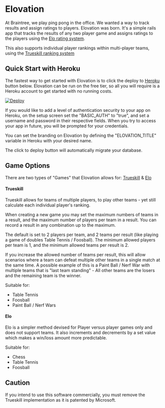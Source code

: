 Elovation
===========================

At Braintree, we play ping pong in the office. We wanted a way to track results and assign ratings to players. Elovation was born. It's a simple rails app that tracks the results of any two player game and assigns ratings to the players using the [Elo rating system](http://en.wikipedia.org/wiki/Elo_rating_system).

This also supports individual player rankings within multi-player teams, using the [Trueskill ranking system](http://research.microsoft.com/en-us/projects/trueskill/)


Quick Start with Heroku
---------------------------

The fastest way to get started with Elovation is to click the deploy to [Heroku](http://www.heroku.com) button below. Elovation can be run on the free tier, so all you will require is a Heroku account to get started with no running costs.

[![Deploy](https://www.herokucdn.com/deploy/button.png)](https://heroku.com/deploy?template=https://github.com/stenrooo/elovation)

If you would like to add a level of authentication security to your app on Heroku, on the setup screen set the "BASIC_AUTH" to "true", and set a username and password in their respective fields. When you try to access your app in future, you will be prompted for your credentials.

You can set the branding on Elovation by defining the "ELOVATION_TITLE" variable in Heroku with your desired name.

The click to deploy button will automatically migrate your database.

Game Options
------------
There are two types of "Games" that Elovation allows for: [Trueskill](https://en.wikipedia.org/wiki/TrueSkill) & [Elo](https://en.wikipedia.org/wiki/Elo_rating_system)

#### Trueskill
Trueskill allows for teams of multiple players, to play other teams - yet still calculate each individual player's ranking.

When creating a new game you may set the maximum numbers of teams in a result, and the maximum number of players per team in a result. You can record a result in any combination up to the maximum.  

The default is set to 2 players per team, and 2 teams per result (like playing a game of doubles Table Tennis / Foosball). The minimum allowed players per team is 1, and the minimum allowed teams per result is 2.

If you increase the allowed number of teams per result, this will allow scenarios where a team can defeat multiple other teams in a single match at the same time. A possible example of this is a Paint Ball / Nerf War with multiple teams that is "last team standing" - All other teams are the losers and the remaining team is the winner.

Suitable for:
- Table Tennis
- Foosball
- Paint Ball / Nerf Wars

#### Elo
Elo is a simpler method devised for Player versus player games only and does not support teams. It also increments and decrements by a set value which makes a win/loss amount more predictable.

Suitable for:
- Chess
- Table Tennis
- Foosball

Caution
-------
If you intend to use this software commercially, you must remove the Trueskill implementation as it is patented by Microsoft.
